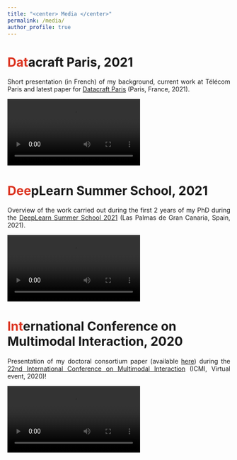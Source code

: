 ```yaml
---
title: "<center> Media </center>"
permalink: /media/
author_profile: true
---
```

<span style="color: #DC3522">Dat</span>acraft Paris, 2021
======
<p align="justify">Short presentation (in French) of my background, current work at Télécom Paris and latest paper for <a href="https://datacraft.paris/" target="_blank">Datacraft Paris</a> (Paris, France, 2021).</p>

 <video style="max-width: 100%;height: auto" controls controlsList="nodownload">
  <source src="/files/video_datacraft.mp4" type="video/mp4">
 </video> 
<br>

<span style="color: #DC3522">Dee</span>pLearn Summer School, 2021
======
<p align="justify">Overview of the work carried out during the first 2 years of my PhD during the <a href="https://irdta.eu/deeplearn2021s/" target="_blank">DeepLearn Summer School 2021</a> (Las Palmas de Gran Canaria, Spain, 2021).</p>
 <video style="max-width: 100%;height: auto" controls controlsList="nodownload">
  <source src="/files/video_deeplearn.mp4" type="video/mp4">
 </video>
<br>

<span style="color: #DC3522">Int</span>ernational Conference on Multimodal Interaction, 2020
====== 
<p align="justify">Presentation of my doctoral consortium paper (available <a href="https://lucienmaman.github.io/files/ICMI2020_dc_nocop.pdf" target="_blank">here</a>) during the <a href="https://icmi.acm.org/2020/" target="_blank">22nd International Conference on Multimodal Interaction</a> (ICMI, Virtual event, 2020)!</p> 
 <video style="max-width: 100%;height: auto" controls controlsList="nodownload" preload="metadata">
  <source src="/files/ICMI20-icmidc1004.mp4#t=42" type="video/mp4">
 </video>
